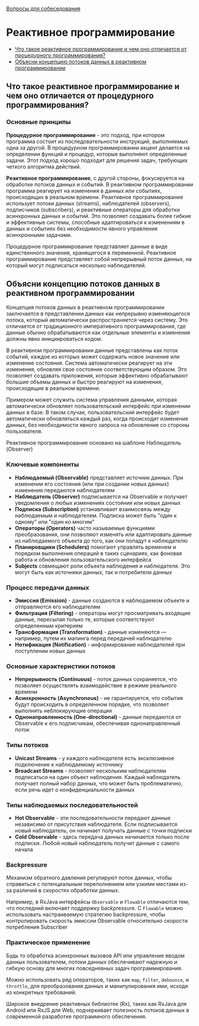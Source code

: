 [Вопросы для собеседования](README.md)

# Реактивное программирование
+ [Что такое реактивное программирование и чем оно отличается от процедурного программирования?](#что-такое-реактивное-программирование-и-чем-оно-отличается-от-процедурного-программирования)
+ [Объясни концепцию потоков данных в реактивном программировании](#объясни-концепцию-потоков-данных-в-реактивном-программировании)

## Что такое реактивное программирование и чем оно отличается от процедурного программирования?

### Основные принципы

**Процедурное программирование** - это подход, при котором программа состоит из последовательности инструкций, выполняемых одна за другой.
В процедурном программировании акцент делается на определении функций и процедур, которые выполняют определенные задачи.
Этот подход хорошо подходит для решения задач, требующих четкого алгоритма действий.

**Реактивное программирование**, с другой стороны, фокусируется на обработке потоков данных и событий.
В реактивном программировании программа реагирует на изменения в данных или событиях, происходящих в реальном времени.
Реактивное программирование использует потоки данных (streams), наблюдателей (observers), подписчиков (subscribers),
и реактивные операторы для обработки асинхронных данных и событий. Это позволяет создавать более гибкие и эффективные системы,
способные адаптироваться к изменениям в данных и событиях без необходимости явного управления асинхронными задачами.

Процедурное программирование представляет данные в виде единственного значения, хранящегося в переменной.
Реактивное программирование представляет собой непрерывный поток данных, на который могут подписаться несколько наблюдателей.

## Объясни концепцию потоков данных в реактивном программировании

Концепция потоков данных в реактивном программировании заключается в представлении данных как непрерывно изменяющегося потока, 
который автоматически распространяется через систему. Это отличается от традиционного императивного программирования, где данные 
обычно обрабатываются как отдельные элементы и изменения должны явно инициироваться кодом.

В реактивном программировании данные представлены как поток событий, каждое из которых может содержать новое значение или изменение состояния. 
Система автоматически реагирует на эти изменения, обновляя свое состояние соответствующим образом. Это позволяет создавать 
приложения, которые эффективно обрабатывают большие объемы данных и быстро реагируют на изменения, происходящие в реальном времени.

Примером может служить система управления данными, которая автоматически обновляет пользовательский интерфейс при изменении данных в базе. 
В таком случае, пользовательский интерфейс будет автоматически обновляться каждый раз, когда происходит изменение данных, 
без необходимости явного запроса на обновление со стороны пользователя.

Реактивное программирование основано на шаблоне Наблюдатель (Observer)

### Ключевые компоненты
+ **Наблюдаемый (Observable)** представляет источник данных. При изменении его состояния (или при создании новых данных) изменения передаются наблюдателям
+ **Наблюдатель (Observer)** подписывается на Observable и получает уведомления о любых изменениях состояния или новых данных
+ **Подписка (Subscription)** устанавливает взаимосвязь между наблюдаемым и наблюдателем. Подписка может быть "один к одному" или "один ко многим"
+ **Операторы (Operators)** часто называемые функциями преобразования, они позволяют изменять или адаптировать данные из наблюдаемого объекта до того, как они попадут к наблюдателю
+ **Планировщики (Schedulers)** помогают управлять временем и порядком выполнения операций в таких сценариях, как фоновая работа и обновления пользовательского интерфейса
+ **Subjects** совмещают роли объекта наблюдения и наблюдателя. Это могут быть как источники данных, так и потребители данных

### Процесс передачи данных
+ **Эмиссия (Emission)** - данные создаются в наблюдаемом объекте и отправляются его наблюдателям
+ **Фильтрация (Filtering)** - операторы могут просматривать входящие данные, пересылая только те, которые соответствуют определенным критериям
+ **Трансформация (Transformation)** - данные изменяются — например, путем их мапинга перед передачей наблюдателю
+ **Нотификация (Notification)** - информирование наблюдателей при поступлении новых данных

### Основные характеристики потоков
+ **Непрерывность (Continuous)** - поток данных сохраняется, что позволяет осуществлять взаимодействие в режиме реального времени
+ **Асинхронность (Asynchronous)** - не гарантируется, что события будут происходить в определенном порядке, что позволяет выполнять неблокирующие операции
+ **Однонаправленность (One-directional)** - данные передаются от Observable к его подписчикам, обеспечивая однонаправленный поток

### Типы потоков
+ **Unicast Streams** - у каждого наблюдателя есть эксклюзивное подключение к наблюдаемому источнику
+ **Broadcast Streams** - позволяет нескольким наблюдателям подписаться на один объект наблюдения. Каждый наблюдатель 
получает полный набор данных, что может быть проблематично, если речь идет о конфиденциальности данных

### Типы наблюдаемых последовательностей
+ **Hot Observable** - эти последовательности передают данные независимо от присутствия наблюдателя. 
Если подписывается новый наблюдатель, он начинает получать данные с точки подписки
+ **Cold Observable** - здесь передача данных начинается только после подписки. Любой новый наблюдатель получит данные с самого начала

### Backpressure
Механизм обратного давления регулируют поток данных, чтобы справиться с потенциальным переполнением или узкими местами из-за различий в скоростях обработки данных.

Например, в RxJava интерфейсы `Observable` и `Flowable` отличаются тем, что последний включает поддержку backpressure. 
С `Flowable` можно использовать настраиваемую стратегию backpressure, чтобы контролировать скорость эмиссии Observable относительно скорости потребления Subscriber

### Практическое применение
Будь то обработка асинхронных вызовов API или управление вводом данных пользователем, потоки данных обеспечивают надежную 
и гибкую основу для многих повседневных задач программирования.

Можно использовать ряд операторов, таких как `map`, `filter`, `debounce`, и `throttle`, для преобразования данных 
и манипулирования ими, исходя из конкретных требований.

Широкое внедрение реактивных библиотек (Rx), таких как RxJava для Android или RxJS для Web, подчеркивает 
полезность потоков данных в современной разработке программного обеспечения.
